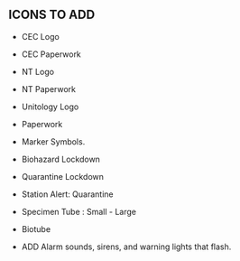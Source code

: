 
## ICONS TO ADD ##
* CEC Logo
* CEC Paperwork
* NT Logo
* NT Paperwork
* Unitology Logo
* Paperwork
* Marker Symbols.
* Biohazard Lockdown
* Quarantine Lockdown
* Station Alert: Quarantine
* Specimen Tube : Small - Large
* Biotube


* ADD Alarm sounds, sirens, and warning lights that flash.

